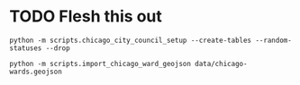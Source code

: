 # TODO Flesh this out



```
python -m scripts.chicago_city_council_setup --create-tables --random-statuses --drop
```


```
python -m scripts.import_chicago_ward_geojson data/chicago-wards.geojson
```
